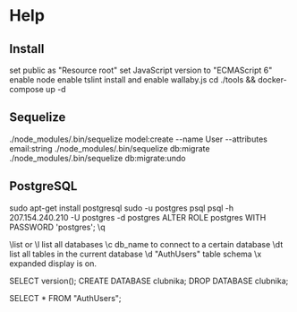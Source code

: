 # Help

## Install
set public as "Resource root"
set JavaScript version to "ECMAScript 6"
enable node
enable tslint
install and enable wallaby.js
cd ./tools && docker-compose up -d

## Sequelize
./node_modules/.bin/sequelize model:create --name User --attributes email:string
./node_modules/.bin/sequelize db:migrate
./node_modules/.bin/sequelize db:migrate:undo

## PostgreSQL
sudo apt-get install postgresql
sudo -u postgres psql
psql -h 207.154.240.210 -U postgres -d postgres
ALTER ROLE postgres WITH PASSWORD 'postgres';
\q

\list or \l list all databases
\c db_name to connect to a certain database
\dt list all tables in the current database
\d "AuthUsers" table schema
\x expanded display is on.

SELECT version();
CREATE DATABASE clubnika;
DROP DATABASE clubnika;

SELECT * FROM "AuthUsers";
